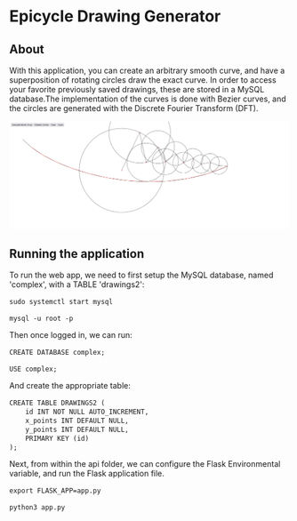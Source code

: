 # Epicycle Drawing Generator #

## About ##
With this application, you can create an arbitrary smooth curve, and have a superposition of rotating circles draw the exact curve. In order to access your favorite previously saved drawings, these are stored in a MySQL database.The implementation of the curves is done with Bezier curves, and the circles are generated with the Discrete Fourier Transform (DFT).

![Epicycle Drawing](images/Epicycle_example.png)

## Running the application ##

To run the web app, we need to first setup the MySQL database, named 'complex', with a TABLE 'drawings2':

```
sudo systemctl start mysql
```
```
mysql -u root -p
```

Then once logged in, we can run:

```
CREATE DATABASE complex;
```
```
USE complex;
```

And create the appropriate table:

```
CREATE TABLE DRAWINGS2 (
	id INT NOT NULL AUTO_INCREMENT,
	x_points INT DEFAULT NULL,
	y_points INT DEFAULT NULL,
	PRIMARY KEY (id)
);
```

Next, from within the api folder, we can configure the Flask Environmental variable, and run the Flask application file.

```
export FLASK_APP=app.py
```

```
python3 app.py
```




